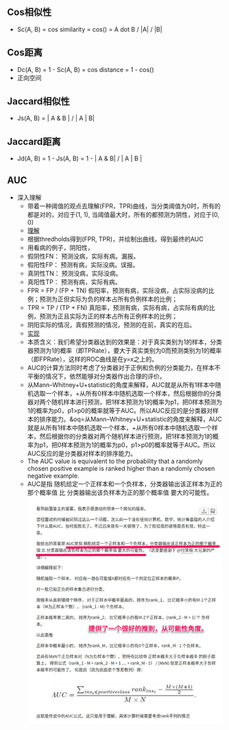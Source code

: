 ## Cos相似性
- Sc(A, B) = cos similarity = cos() = A dot B / |A| / |B|

## Cos距离
- Dc(A, B) = 1 - Sc(A, B) = cos distance = 1 - cos()
- 正向空间

## Jaccard相似性
- Js(A, B) = | A & B | / | A | B|

## Jaccard距离
- Jd(A, B) = 1 - Js(A, B) = 1 - | A & B| / | A | B |

## AUC
- 深入理解
    - 带着一种阈值的观点去理解(FPR，TPR)曲线，当分类阈值为0时，所有的都是对的，对应于(1, 1), 当阈值最大时，所有的都预测为阴性，对应于(0, 0)
    - [理解](https://www.zhihu.com/question/39840928)
    - 根据thredholds得到(FPR, TPR)，并绘制出曲线，得到最终的AUC
    - 用看病的例子，阴阳性，
    - 假阴性FN： 预测没病，实际有病。漏报。
    - 假阳性FP： 预测有病，实际没病。误报。
    - 真阴性TN： 预测没病，实际没病。
    - 真阳性TP： 预测有病，实际有病。
    - FPR = FP / (FP + TN) 假阳率，预测有病，实际没病，占实际没病的比例；预测为正但实际为负的样本占所有负例样本的比例；
    - TPR = TP / (TP + FN) 真阳率，预测有病，实际有病，占实际有病的比例，预测为正且实际为正的样本占所有正例样本的比例；
    - 阴阳实际的情况，真假预测的情况，预测的在前，真实的在后。
    - [实现](../system/tools/ml_metrics.py)
    - 本质含义：我们希望分类器达到的效果是：对于真实类别为1的样本，分类器预测为1的概率（即TPRate），要大于真实类别为0而预测类别为1的概率（即FPRate），这样的ROC曲线是在y=x之上的。
    - AUC的计算方法同时考虑了分类器对于正例和负例的分类能力，在样本不平衡的情况下，依然能够对分类器作出合理的评价。
    - 从Mann–Whitney+U+statistic的角度来解释，AUC就是从所有1样本中随机选取一个样本，+从所有0样本中随机选取一个样本，然后根据你的分类器对两个随机样本进行预测，把1样本预测为1的概率为p1，把0样本预测为1的概率为p0，p1>p0的概率就等于AUC。所以AUC反应的是分类器对样本的排序能力。&oq=从Mann–Whitney+U+statistic的角度来解释，AUC就是从所有1样本中随机选取一个样本，+从所有0样本中随机选取一个样本，然后根据你的分类器对两个随机样本进行预测，把1样本预测为1的概率为p1，把0样本预测为1的概率为p0，p1>p0的概率就等于AUC。所以AUC反应的是分类器对样本的排序能力。
    -  The AUC value is equivalent to the probability that a randomly chosen positive example is ranked higher than a randomly chosen negative example.
    - AUC是指 随机给定一个正样本和一个负样本，分类器输出该正样本为正的那个概率值 比 分类器输出该负样本为正的那个概率值 要大的可能性。
    ![](../images/AUC.png)
    

